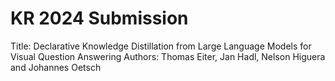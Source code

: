 # KR 2024 Submission

Title: Declarative Knowledge Distillation from Large Language Models for Visual Question Answering
Authors: Thomas Eiter, Jan Hadl, Nelson Higuera and Johannes Oetsch